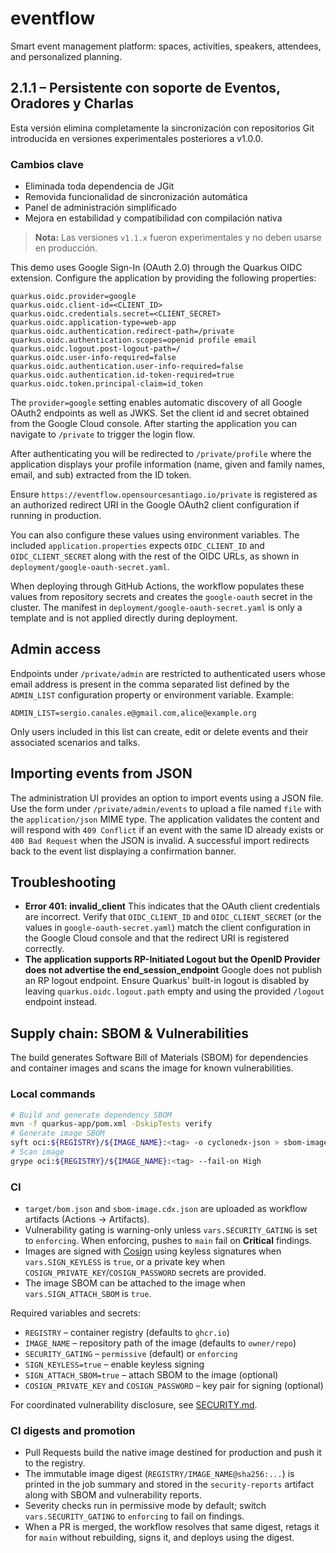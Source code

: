 # eventflow

Smart event management platform: spaces, activities, speakers, attendees, and personalized planning.

## 2.1.1 – Persistente con soporte de Eventos, Oradores y Charlas

Esta versión elimina completamente la sincronización con repositorios Git introducida en versiones experimentales posteriores a v1.0.0.

### Cambios clave
- Eliminada toda dependencia de JGit
- Removida funcionalidad de sincronización automática
- Panel de administración simplificado
- Mejora en estabilidad y compatibilidad con compilación nativa

> **Nota:** Las versiones `v1.1.x` fueron experimentales y no deben usarse en producción.

This demo uses Google Sign-In (OAuth 2.0) through the Quarkus OIDC extension. Configure the application by providing the following properties:

```
quarkus.oidc.provider=google
quarkus.oidc.client-id=<CLIENT_ID>
quarkus.oidc.credentials.secret=<CLIENT_SECRET>
quarkus.oidc.application-type=web-app
quarkus.oidc.authentication.redirect-path=/private
quarkus.oidc.authentication.scopes=openid profile email
quarkus.oidc.logout.post-logout-path=/
quarkus.oidc.user-info-required=false
quarkus.oidc.authentication.user-info-required=false
quarkus.oidc.authentication.id-token-required=true
quarkus.oidc.token.principal-claim=id_token
```

The `provider=google` setting enables automatic discovery of all Google OAuth2 endpoints as well as JWKS. Set the client id and secret obtained from the Google Cloud console. After starting the application you can navigate to `/private` to trigger the login flow.

After authenticating you will be redirected to `/private/profile` where the application displays your profile information (name, given and family names, email, and sub) extracted from the ID token.

Ensure `https://eventflow.opensourcesantiago.io/private` is registered as an authorized redirect URI in the Google OAuth2 client configuration if running in production.

You can also configure these values using environment variables. The included `application.properties` expects `OIDC_CLIENT_ID` and `OIDC_CLIENT_SECRET` along with the rest of the OIDC URLs, as shown in `deployment/google-oauth-secret.yaml`.

When deploying through GitHub Actions, the workflow populates these values from repository secrets and creates the `google-oauth` secret in the cluster. The manifest in `deployment/google-oauth-secret.yaml` is only a template and is not applied directly during deployment.

## Admin access

Endpoints under `/private/admin` are restricted to authenticated users whose
email address is present in the comma separated list defined by the
`ADMIN_LIST` configuration property or environment variable. Example:

```
ADMIN_LIST=sergio.canales.e@gmail.com,alice@example.org
```

Only users included in this list can create, edit or delete events and their
associated scenarios and talks.

## Importing events from JSON

The administration UI provides an option to import events using a JSON file.
Use the form under `/private/admin/events` to upload a file named `file`
with the `application/json` MIME type. The application validates the content
and will respond with `409 Conflict` if an event with the same ID already
exists or `400 Bad Request` when the JSON is invalid. A successful import
redirects back to the event list displaying a confirmation banner.

## Troubleshooting

- **Error 401: invalid_client**
  This indicates that the OAuth client credentials are incorrect. Verify that `OIDC_CLIENT_ID` and `OIDC_CLIENT_SECRET` (or the values in `google-oauth-secret.yaml`) match the client configuration in the Google Cloud console and that the redirect URI is registered correctly.
- **The application supports RP-Initiated Logout but the OpenID Provider does not advertise the end_session_endpoint**
  Google does not publish an RP logout endpoint. Ensure Quarkus' built-in logout is disabled by leaving `quarkus.oidc.logout.path` empty and using the provided `/logout` endpoint instead.

## Supply chain: SBOM & Vulnerabilities

The build generates Software Bill of Materials (SBOM) for dependencies and container images and scans the image for known vulnerabilities.

### Local commands

```bash
# Build and generate dependency SBOM
mvn -f quarkus-app/pom.xml -DskipTests verify
# Generate image SBOM
syft oci:${REGISTRY}/${IMAGE_NAME}:<tag> -o cyclonedx-json > sbom-image.cdx.json
# Scan image
grype oci:${REGISTRY}/${IMAGE_NAME}:<tag> --fail-on High
```

### CI

- `target/bom.json` and `sbom-image.cdx.json` are uploaded as workflow artifacts (Actions → Artifacts).
- Vulnerability gating is warning-only unless `vars.SECURITY_GATING` is set to `enforcing`.
  When enforcing, pushes to `main` fail on **Critical** findings.
- Images are signed with [Cosign](https://github.com/sigstore/cosign) using keyless signatures when `vars.SIGN_KEYLESS` is `true`, or a private key when `COSIGN_PRIVATE_KEY`/`COSIGN_PASSWORD` secrets are provided.
- The image SBOM can be attached to the image when `vars.SIGN_ATTACH_SBOM` is `true`.

Required variables and secrets:

- `REGISTRY` – container registry (defaults to `ghcr.io`)
- `IMAGE_NAME` – repository path of the image (defaults to `owner/repo`)
- `SECURITY_GATING` – `permissive` (default) or `enforcing`
- `SIGN_KEYLESS=true` – enable keyless signing
- `SIGN_ATTACH_SBOM=true` – attach SBOM to the image (optional)
- `COSIGN_PRIVATE_KEY` and `COSIGN_PASSWORD` – key pair for signing (optional)

For coordinated vulnerability disclosure, see [SECURITY.md](SECURITY.md).

### CI digests and promotion

- Pull Requests build the native image destined for production and push it to the registry.
- The immutable image digest (`REGISTRY/IMAGE_NAME@sha256:...`) is printed in the job summary and stored in the `security-reports` artifact along with SBOM and vulnerability reports.
- Severity checks run in permissive mode by default; switch `vars.SECURITY_GATING` to `enforcing` to fail on findings.
- When a PR is merged, the workflow resolves that same digest, retags it for `main` without rebuilding, signs it, and deploys using the digest.
